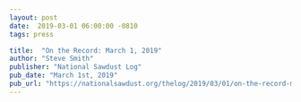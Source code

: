 ```yaml
---
layout: post
date:  2019-03-01 06:00:00 -0810
tags: press

title:  "On the Record: March 1, 2019"
author: "Steve Smith"
publisher: "National Sawdust Log"
pub_date: "March 1st, 2019"
pub_url: "https://nationalsawdust.org/thelog/2019/03/01/on-the-record-march-1-2019/"
---
```


